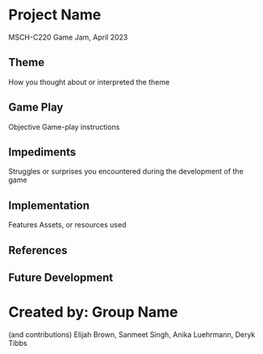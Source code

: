 # Project Name
MSCH-C220 Game Jam, April 2023

## Theme
How you thought about or interpreted the theme

## Game Play
Objective
Game-play instructions

## Impediments
Struggles or surprises you encountered during the development of the game

## Implementation
Features
Assets, or resources used

## References

## Future Development

# Created by: Group Name
(and contributions)
Elijah Brown, Sanmeet Singh, Anika Luehrmann, Deryk Tibbs
